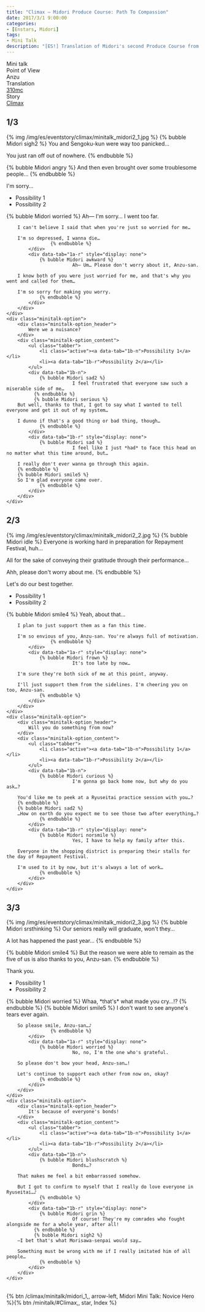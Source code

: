 ```yaml
---
title: "Climax – Midori Produce Course: Path To Compassion"
date: 2017/3/1 9:00:00
categories:
- [Enstars, Midori]
tags:
- Mini Talk
description: "[ES!] Translation of Midori's second Produce Course from Climax. From Anzu's POV."
---
```

<div class="three-wrapper" style="--storyColor:#965e7d;--storyColor-rgb:150,94,125;--storyColor-h:326.8;--storyColor-s: 23%;--storyColor-l:47.8%;">
    <div class="info-area">
        <div class="info">
            <div class="info-item characters">
          <div class="label">
              Mini talk
          </div>
          <div class="value">
								<a href="/categories/Enstars/Midori" character="Midori"></a>
          </div>
            </div>
            <div class="info-item one">
          <div class="label">
              Point of View
          </div>
          <div class="value">
              Anzu
          </div>
            </div>
            <div class="info-item two">
          <div class="label">
              Translation
          </div>
          <div class="value">
              <a href="/about">310mc</a>
          </div>
            </div>
            <div class="info-item three">
          <div class="label">
             Story
          </div>
          <div class="value">
              <a href="/climax">Climax</a>
          </div>
            </div>
        </div>
    </div>
</div>

<!-- more -->


## <div mt="rare"></div> 1/3
{% img /img/es/eventstory/climax/minitalk_midori2_1.jpg %}
{% bubble Midori sigh2 %}
You and Sengoku-kun were way too panicked…

You just ran off out of nowhere.
{% endbubble %}

{% bubble Midori angry %}
And then even brought over some troublesome people…
{% endbubble %}

<div class="minitalk" character="Anzu">
    <div class="minitalk-option">
        <div class="minitalk-option_header">
            I'm sorry…
        </div>
        <div class="minitalk-option_content">
			<ul class="tabber">
				<li class="active"><a data-tab="1a-n">Possibility 1</a></li>
				<li><a data-tab="1a-r">Possibility 2</a></li>
			</ul>
			<div data-tab="1a-n">
            	{% bubble Midori worried %}
							Ah— I'm sorry… I went too far.

        I can't believe I said that when you're just so worried for me…

        I'm so depressed, I wanna die…
					{% endbubble %}
			</div>
			<div data-tab="1a-r" style="display: none">
            	{% bubble Midori awkward %}
							Ah— Um… Please don't worry about it, Anzu-san.

        I know both of you were just worried for me, and that's why you went and called for them…

        I'm so sorry for making you worry.
				{% endbubble %}
			</div>
        </div>
    </div>
	<div class="minitalk-option">
        <div class="minitalk-option_header">
            Were we a nuisance?
        </div>
        <div class="minitalk-option_content">
			<ul class="tabber">
				<li class="active"><a data-tab="1b-n">Possibility 1</a></li>
				<li><a data-tab="1b-r">Possibility 2</a></li>
			</ul>
			<div data-tab="1b-n">
            	{% bubble Midori sad2 %}
							I feel frustrated that everyone saw such a miserable side of me…
              {% endbubble %}
              {% bubble Midori serious %}
        But well, thanks to that, I got to say what I wanted to tell everyone and get it out of my system…

        I dunno if that's a good thing or bad thing, though…
				{% endbubble %}
			</div>
			<div data-tab="1b-r" style="display: none">
            	{% bubble Midori sad %}
							I feel like I just *had* to face this head on no matter what this time around, but…

        I really don't ever wanna go through this again.
        {% endbubble %}
        {% bubble Midori smile5 %}
        So I'm glad everyone came over.
				{% endbubble %}
			</div>
        </div>
    </div>
</div>

## <div mt="rare"></div> 2/3
{% img /img/es/eventstory/climax/minitalk_midori2_2.jpg %}
{% bubble Midori idle %}
Everyone is working hard in preparation for Repayment Festival, huh…

All for the sake of conveying their gratitude through their performance…

Ahh, please don't worry about me.
{% endbubble %}

<div class="minitalk" character="Anzu">
    <div class="minitalk-option">
        <div class="minitalk-option_header">
            Let's do our best together.
        </div>
        <div class="minitalk-option_content">
			<ul class="tabber">
				<li class="active"><a data-tab="1a-n">Possibility 1</a></li>
				<li><a data-tab="1a-r">Possibility 2</a></li>
			</ul>
			<div data-tab="1a-n">
            	{% bubble Midori smile4 %}
							Yeah, about that…

        I plan to just support them as a fan this time.

        I'm so envious of you, Anzu-san. You're always full of motivation.
					{% endbubble %}
			</div>
			<div data-tab="1a-r" style="display: none">
            	{% bubble Midori frown %}
							It's too late by now…

        I'm sure they're both sick of me at this point, anyway.

        I'll just support them from the sidelines. I'm cheering you on too, Anzu-san.
				{% endbubble %}
			</div>
        </div>
    </div>
	<div class="minitalk-option">
        <div class="minitalk-option_header">
            Will you do something from now?
        </div>
        <div class="minitalk-option_content">
			<ul class="tabber">
				<li class="active"><a data-tab="1b-n">Possibility 1</a></li>
				<li><a data-tab="1b-r">Possibility 2</a></li>
			</ul>
			<div data-tab="1b-n">
            	{% bubble Midori curious %}
							I'm gonna go back home now, but why do you ask…?

        You'd like me to peek at a Ryuseitai practice session with you…?
        {% endbubble %}
        {% bubble Midori sad2 %}
        …How on earth do you expect me to see those two after everything…?
				{% endbubble %}
			</div>
			<div data-tab="1b-r" style="display: none">
            	{% bubble Midori norsmile %}
							Yes, I have to help my family after this.

        Everyone in the shopping district is preparing their stalls for the day of Repayment Festival.

        I'm used to it by now, but it's always a lot of work…
				{% endbubble %}
			</div>
        </div>
    </div>
</div>

## <div mt="rare"></div> 3/3
{% img /img/es/eventstory/climax/minitalk_midori2_3.jpg %}
{% bubble Midori srsthinking %}
Our seniors really will graduate, won't they…

A lot has happened the past year…
{% endbubble %}

{% bubble Midori smile4 %}
But the reason we were able to remain as the five of us is also thanks to you, Anzu-san.
{% endbubble %}

<div class="minitalk" character="Anzu">
    <div class="minitalk-option">
        <div class="minitalk-option_header">
            Thank you.
        </div>
        <div class="minitalk-option_content">
			<ul class="tabber">
				<li class="active"><a data-tab="1a-n">Possibility 1</a></li>
				<li><a data-tab="1a-r">Possibility 2</a></li>
			</ul>
			<div data-tab="1a-n">
            	{% bubble Midori worried %}
							Whaa, *that's* what made you cry…!?
              {% endbubble %}
              {% bubble Midori smile5 %}
        I don't want to see anyone's tears ever again.

        So please smile, Anzu-san…♪
					{% endbubble %}
			</div>
			<div data-tab="1a-r" style="display: none">
            	{% bubble Midori worried %}
							No, no, I'm the one who's grateful.

        So please don't bow your head, Anzu-san…!

        Let's continue to support each other from now on, okay?
				{% endbubble %}
			</div>
        </div>
    </div>
	<div class="minitalk-option">
        <div class="minitalk-option_header">
            It's because of everyone's bonds!
        </div>
        <div class="minitalk-option_content">
			<ul class="tabber">
				<li class="active"><a data-tab="1b-n">Possibility 1</a></li>
				<li><a data-tab="1b-r">Possibility 2</a></li>
			</ul>
			<div data-tab="1b-n">
            	{% bubble Midori blushscratch %}
							Bonds…?

        That makes me feel a bit embarrassed somehow.

        But I got to confirm to myself that I really do love everyone in Ryuseitai…♪
				{% endbubble %}
			</div>
			<div data-tab="1b-r" style="display: none">
            	{% bubble Midori grin %}
							Of course! They're my comrades who fought alongside me for a whole year, after all!
              {% endbubble %}
              {% bubble Midori sigh2 %}
        —I bet that's what Morisawa-senpai would say…

        Something must be wrong with me if I really imitated him of all people…
				{% endbubble %}
			</div>
        </div>
    </div>
</div>
<br>
<div toc>{% btn /climax/minitalk/midori_1,, arrow-left, Midori Mini Talk: Novice Hero %}{% btn /minitalk/#Climax,, star, Index %}</div>
